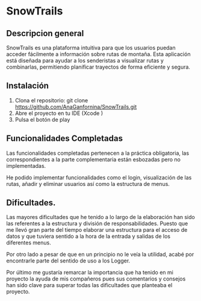# SnowTrails

## Descripcion general
SnowTrails es una plataforma intuitiva para que los usuarios puedan acceder fácilmente a información sobre rutas de montaña. Esta aplicación está diseñada para ayudar a los senderistas a visualizar rutas y combinarlas, permitiendo planificar trayectos de forma eficiente y segura.

## Instalación
1. Clona el repositorio: git clone https://github.com/AnaGanfornina/SnowTrails.git
2. Abre el proyecto en tu IDE (Xcode )
3. Pulsa el botón de play

## Funcionalidades Completadas

Las funcionalidades completadas pertenecen a la práctica obligatoria, las correspondientes a la parte complementaria están esbozadas pero no implementadas. 

He podido implementar funcionalidades como el login,  visualización de las rutas, añadir y eliminar usuarios  así como la estructura de menus.

## Dificultades.

Las mayores dificultades que he tenido a lo largo de la elaboración han sido las referentes a la estructura y división de responsabilidades. Puesto que me llevó gran parte del tiempo elaborar una estructura para el acceso de datos y que tuviera sentido a la hora de la entrada y salidas de los diferentes menus.

Por otro lado a pesar de que en un principio  no le veía la utilidad, acabé por encontrarle parte del sentido de uso a los Logger.

Por último me gustaría remarcar la importancia que ha tenido en mi proyecto la ayuda de mis compañeros pues sus comentarios y consejos han sido clave para superar todas las dificultades que planteaba el proyecto.
